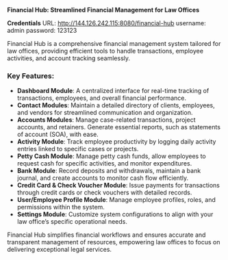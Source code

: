 **Financial Hub: Streamlined Financial Management for Law Offices**

**Credentials**
URL: http://144.126.242.115:8080/financial-hub
username: admin
password: 123123

Financial Hub is a comprehensive financial management system tailored for law offices, providing efficient tools to handle transactions, employee activities, and account tracking seamlessly.

### Key Features:
- **Dashboard Module**: A centralized interface for real-time tracking of transactions, employees, and overall financial performance.
- **Contact Modules**: Maintain a detailed directory of clients, employees, and vendors for streamlined communication and organization.
- **Accounts Modules**: Manage case-related transactions, project accounts, and retainers. Generate essential reports, such as statements of account (SOA), with ease.
- **Activity Module**: Track employee productivity by logging daily activity entries linked to specific cases or projects.
- **Petty Cash Module**: Manage petty cash funds, allow employees to request cash for specific activities, and monitor expenditures.
- **Bank Module**: Record deposits and withdrawals, maintain a bank journal, and create accounts to monitor cash flow efficiently.
- **Credit Card & Check Voucher Module**: Issue payments for transactions through credit cards or check vouchers with detailed records.
- **User/Employee Profile Module**: Manage employee profiles, roles, and permissions within the system.
- **Settings Module**: Customize system configurations to align with your law office’s specific operational needs.

Financial Hub simplifies financial workflows and ensures accurate and transparent management of resources, empowering law offices to focus on delivering exceptional legal services.